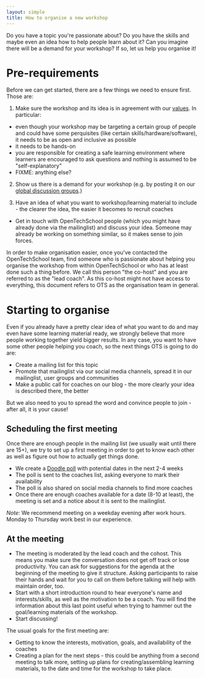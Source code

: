 ```yaml
---
layout: simple
title: How to organise a new workshop
---
```


Do you have a topic you're passionate about? Do you have the skills and maybe even an idea how to help people learn about it? Can you imagine there will be a demand for your workshop? If so, let us help you organise it!

# Pre-requirements
Before we can get started, there are a few things we need to ensure first. Those are:

 1. Make sure the workshop and its idea is in agreement with our [values](/values.html). In particular:
  * even though your workshop may be targeting a certain group of people and could have some perquisites (like certain skills/hardware/software), it needs to be as open and inclusive as possible
  * it needs to be hands-on
  * you are responsible for creating a safe learning environment where learners are encouraged to ask questions and nothing is assumed to be "self-explanatory"
  * FIXME: anything else?

 2. Show us there is a demand for your workshop (e.g. by posting it on our [global discussion groups](https://groups.google.com/a/opentechschool.org/forum/?fromgroups#!forum/discuss.global).)

 3. Have an idea of what you want to workshop/learning material to include - the clearer the idea, the easier it becomes to recruit coaches

 * Get in touch with OpenTechSchool people (which you might have already done via the mailinglist) and discuss your idea. Someone may already be working on something similar, so it makes sense to join forces.

In order to make organisation easier, once you've contacted the OpenTechSchool team, find someone who is passionate about helping you organise the workshop from within OpenTechSchool or who has at least done such a thing before. We call this person "the co-host" and you are referred to as the "lead coach". As this co-host might not have access to everything, this document refers to OTS as the organisation team in general.

# Starting to organise

Even if you already have a pretty clear idea of what you want to do and may even have some learning material ready, we strongly believe that more people working together yield bigger results. In any case, you want to have some other people helping you coach, so the next things OTS is going to do are:

 * Create a mailing list for this topic
 * Promote that mailinglist via our social media channels, spread it in our mailinglist, user groups and communities
 * Make a public call for coaches on our blog - the more clearly your idea is described there, the better

But we also need to you to spread the word and convince people to join - after all, it is your cause!

## Scheduling the first meeting
Once there are enough people in the mailing list (we usually wait until there are 15+), we try to set up a first meeting in order to get to know each other as well as figure out how to actually get things done.

 * We create a [Doodle poll](http://www.doodle.com/) with potential dates in the next 2-4 weeks
 * The poll is sent to the coaches list, asking everyone to mark their availability
 * The poll is also shared on social media channels to find more coaches
 * Once there are enough coaches available for a date (8-10 at least), the meeting is set and a notice about it is sent to the mailinglist.

_Note_: We recommend meeting on a weekday evening after work hours. Monday to Thursday work best in our experience.

## At the meeting

 * The meeting is moderated by the lead coach and the cohost. This means you make sure the conversation does not get off track or lose productivity. You can ask for suggestions for the agenda at the beginning of the meeting to give it structure. Asking participants to raise their hands and wait for you to call on them before talking will help with maintain order, too.
 * Start with a short introduction round to hear everyone's name and interests/skills, as well as the motivation to be a coach. You will find the information about this last point useful when trying to hammer out the goal/learning materials of the workshop.
 * Start discussing!

The usual goals for the first meeting are:
 * Getting to know the interests, motivation, goals, and availability of the coaches
 * Creating a plan for the next steps - this could be anything from a second meeting to talk more, setting up plans for creating/assembling learning materials, to the date and time for the workshop to take place.
